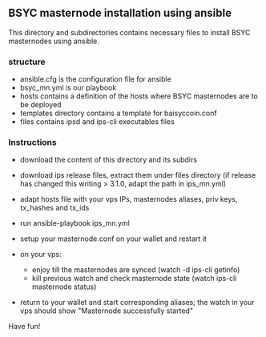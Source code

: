 ## BSYC masternode installation using ansible

This directory and subdirectories contains necessary files to install BSYC masternodes using ansible.


### structure

* ansible.cfg is the configuration file for ansible
* bsyc_mn.yml is our playbook
* hosts contains a definition of the hosts where BSYC masternodes are to be deployed
* templates directory contains a template for baisyccoin.conf
* files contains ipsd and ips-cli executables files

### Instructions

* download the content of this directory and its subdirs
* download ips release files, extract them under files directory (if release has changed this writing > 3.1.0, adapt the path in ips_mn.yml)
* adapt hosts file with your vps IPs, masternodes aliases, priv keys, tx_hashes and tx_ids
* run ansible-playbook ips_mn.yml
* setup your masternode.conf on your wallet and restart it

* on your vps:
  * enjoy till the masternodes are synced (watch -d ips-cli getinfo)
  * kill previous watch and check masternode state (watch ips-cli masternode status)
  
* return to your wallet and start corresponding aliases; the watch in your vps should show "Masternode successfully started"

Have fun!
